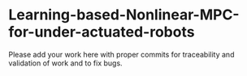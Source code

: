# Learning-based-Nonlinear-MPC-for-under-actuated-robots
Please add your work here with proper commits for traceability and validation of work and to fix bugs.
